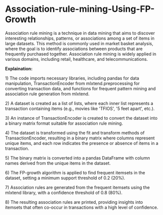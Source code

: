 # Association-rule-mining-Using-FP-Growth
<p>Association rule mining is a technique in data mining that aims to discover interesting relationships, patterns, or associations among a set of items in large datasets. This method is commonly used in market basket analysis, where the goal is to identify associations between products that are frequently purchased together. Association rule mining is widely applied in various domains, including retail, healthcare, and telecommunications.</p>

<b>Explaination:</b>
<p>1) The code imports necessary libraries, including pandas for data manipulation, TransactionEncoder from mlxtend.preprocessing for converting transaction data, and functions for frequent pattern mining and association rule generation from mlxtend.</p>
<p>2) A dataset is created as a list of lists, where each inner list represents a transaction containing items (e.g., movies like 'TFIOS', '5 feet apart', etc.).</p>
<p>3) An instance of TransactionEncoder is created to convert the dataset into a binary matrix format suitable for association rule mining.</p>
<p>4) The dataset is transformed using the fit and transform methods of TransactionEncoder, resulting in a binary matrix where columns represent unique items, and each row indicates the presence or absence of items in a transaction. </p>
<p>5) The binary matrix is converted into a pandas DataFrame with column names derived from the unique items in the dataset.</p>
<P>6) The FP-growth algorithm is applied to find frequent itemsets in the dataset, setting a minimum support threshold of 0.2 (20%).</P>
<P>7) Association rules are generated from the frequent itemsets using the mlxtend library, with a confidence threshold of 0.8 (80%).</P>
<P>8) The resulting association rules are printed, providing insights into itemsets that often co-occur in transactions with a high level of confidence.</P>
